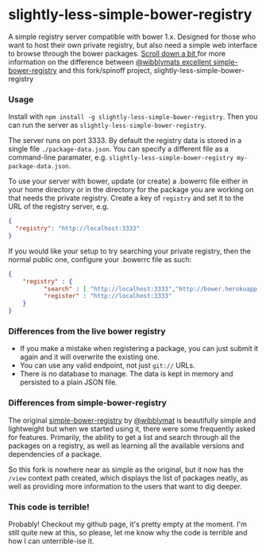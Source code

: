 slightly-less-simple-bower-registry
=====================

A simple registry server compatible with bower 1.x.
Designed for those who want to host their own private registry,
but also need a simple web interface to browse through the bower packages.
[Scroll down a bit ](#differences-from-the-live-bower-registry) for more information
on the difference between [@wibblymats excellent simple-bower-registry](https://github.com/wibblymat/simple-bower-registry)
and this fork/spinoff project, slightly-less-simple-bower-registry

### Usage

Install with `npm install -g slightly-less-simple-bower-registry`.
Then you can run the server as `slightly-less-simple-bower-registry`.

The server runs on port 3333.
By default the registry data is stored in a single file `./package-data.json`.
You can specify a different file as a command-line paramater,
e.g. `slightly-less-simple-bower-registry my-package-data.json`.

To use your server with bower, update (or create) a .bowerrc file
either in your home directory or in the directory for the package
you are working on that needs the private registry.
Create a key of `registry` and set it to the URL of the registry server, e.g.

```json
{
  "registry": "http://localhost:3333"
}
```

If you would like your setup to try searching your private registry,
then the normal public one, configure your .bowerrc file as such:

```json
{
    "registry" : {
          "search" : [ "http://localhost:3333","http://bower.herokuapp.com/" ],
          "register" : "http://localhost:3333"
    }
}
```


### Differences from the live bower registry

- If you make a mistake when registering a package, you can just submit it again
and it will overwrite the existing one.
- You can use any valid endpoint, not just `git://` URLs.
- There is no database to manage. The data is kept in
memory and persisted to a plain JSON file.

### Differences from simple-bower-registry

The original [simple-bower-registry](https://github.com/wibblymat/simple-bower-registry)
 by [@wibblymat](https://github.com/wibblymat) is beautifully simple and lightweight
 but when we started using it, there were some frequently asked for features.
Primarily, the ability to get a list and search through all the
packages on a registry, as well as learning all the available
versions and dependencies of a package.

So this fork is nowhere near as simple as the original,
but it now has the `/view` context path created, which
displays the list of packages neatly, as well as providing
more information to the users that want to dig deeper.

### This code is terrible!

Probably! Checkout my github page, it's pretty empty at the moment. I'm still
quite new at this, so please, let me know why the code is terrible
and how I can unterrible-ise it.
